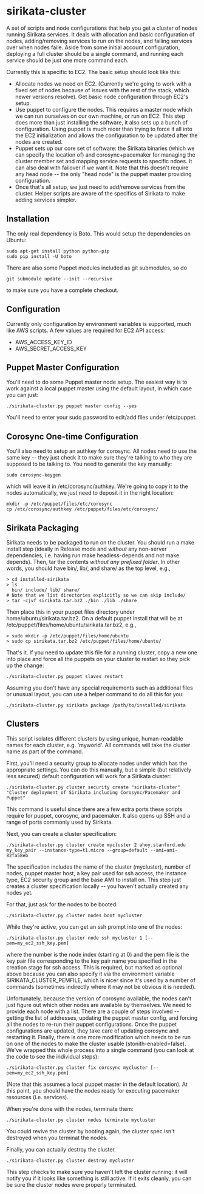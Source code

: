 sirikata-cluster
================

A set of scripts and node configurations that help you get a cluster
of nodes running Sirikata services. It deals with allocation and basic
configuration of nodes, adding/removing services to run on the nodes,
and failing services over when nodes faile. Aside from some initial
account configuration, deploying a full cluster should be a single
command, and running each service should be just one more command
each.

Currently this is specific to EC2. The basic setup should look like
this:

* Allocate nodes we need on EC2. (Currently we're going to work with a
  fixed set of nodes because of issues with the rest of the stack,
  which newer versions resolve). Get basic node configuration through
  EC2's setup.
* Use puppet to configure the nodes. This requires a master node which
  we can run ourselves on our own machine, or run on EC2. This step
  does more than just installing the software, it also sets up a bunch
  of configuration. Using puppet is much nicer than trying to force it
  all into the EC2 initialization and allows the configuration to be
  updated after the nodes are created.
* Puppet sets up our core set of software: the Sirikata binaries
  (which we can specify the location of) and corosync+pacemaker for
  managing the cluster member set and mapping service requests to
  specific ndoes. It can also deal with failover if we want it. Note
  that this doesn't require any head node -- the only "head node" is
  the puppet master providing configuration.
* Once that's all setup, we just need to add/remove services from the
  cluster. Helper scripts are aware of the specifics of Sirikata to
  make adding services simpler.


Installation
------------

The only real dependency is Boto. This would setup the dependencies on
Ubuntu:

    sudo apt-get install python python-pip
    sudo pip install -U boto

There are also some Puppet modules included as git submodules, so do

    git submodule update --init --recursive

to make sure you have a complete checkout.

Configuration
-------------

Currently only configuration by environment variables is supported,
much like AWS scripts. A few values are required for EC2 API access:

* AWS_ACCESS_KEY_ID
* AWS_SECRET_ACCESS_KEY


Puppet Master Configuration
---------------------------

You'll need to do some Puppet master node setup. The easiest way is to
work against a local puppet master using the default layout, in which
case you can just:

    ./sirikata-cluster.py puppet master config --yes

You'll need to enter your sudo password to edit/add files under
/etc/puppet.


Corosync One-time Configuration
-------------------------------

You'll also need to setup an authkey for corosync. All nodes need to
use the same key -- they just check it to make sure they're talking to
who they are supposed to be talking to. You need to generate the key
manually:

    sudo corosync-keygen

which will leave it in /etc/corosync/authkey. We're going to copy it
to the nodes automatically, we just need to deposit it in the right
location:

    mkdir -p /etc/puppet/files/etc/corosync
    cp /etc/corosync/authkey /etc/puppet/files/etc/corosync/


Sirikata Packaging
------------------

Sirikata needs to be packaged to run on the cluster. You should run a
make install step (ideally in Release mode and *without* any
non-server dependencies, i.e. having run make headless-depends and not
make depends). Then, tar the contents *without any prefixed
folder*. In other words, you should have bin/, lib/, and share/ as the
top level, e.g.,

    > cd installed-sirikata
    > ls
      bin/ include/ lib/ share/
    # Note that we list directories explicitly so we can skip include/
    > tar -cjvf sirikata.tar.bz2 ./bin ./lib ./share

Then place this in your puppet files directory under
home/ubuntu/sirikata.tar.bz2. On a default puppet install that will be
at /etc/puppet/files/home/ubuntu/sirikata.tar.bz2, e.g.,

    > sudo mkdir -p /etc/puppet/files/home/ubuntu
    > sudo cp sirikata.tar.bz2 /etc/puppet/files/home/ubuntu/

That's it. If you need to update this file for a running cluster, copy
a new one into place and force all the puppets on your cluster to
restart so they pick up the change:

    ./sirikata-cluster.py puppet slaves restart

Assuming you don't have any special requirements such as additional
files or unusual layout, you can use a helper command to do all this
for you:

    ./sirikata-cluster.py sirikata package /path/to/installed/sirikata


Clusters
--------

This script isolates different clusters by using unique,
human-readable names for each cluster, e.g. 'myworld'. All commands
will take the cluster name as part of the command.


First, you'll need a security group to allocate nodes under which has
the appropriate settings. You can do this manually, but a simple (but
relatively less secured) default configuration will work for a
Sirikata cluster:

    ./sirikata-cluster.py cluster security create "sirikata-cluster" "Cluster deployment of Sirikata including Corosync/Pacemaker and Puppet"

This command is useful since there are a few extra ports these scripts
require for puppet, corosync, and pacemaker. It also opens up SSH and
a range of ports commonly used by Sirikata.

Next, you can create a cluster specification:

    ./sirikata-cluster.py cluster create mycluster 2 ahoy.stanford.edu my_key_pair --instance-type=t1.micro --group=default --ami=ami-82fa58eb

The specification includes the name of the cluster (mycluster), number
of nodes, puppet master host, a key pair used for ssh access, the
instance type, EC2 security group and the base AMI to install on. This
step just creates a cluster specification locally -- you haven't
actually created any nodes yet.

For that, just ask for the nodes to be booted:

    ./sirikata-cluster.py cluster nodes boot mycluster

While they're active, you can get an ssh prompt into one of the nodes:

    ./sirikata-cluster.py cluster node ssh mycluster 1 [--pem=my_ec2_ssh_key.pem]

where the number is the node index (starting at 0) and the pem file is
the key pair file corresponding to the key pair name you specified in
the creation stage for ssh access. This is required, but marked as
optional above because you can also specify it via the environment
variable SIRIKATA_CLUSTER_PEMFILE, which is nicer since it's used by a
number of commands (sometimes indirectly where it may not be obvious
it is needed).


Unfortunately, because the version of corosync available, the nodes
can't just figure out which other nodes are available by
themselves. We need to provide each node with a list. There are a
couple of steps involved -- getting the list of addresses, updating
the puppet master config, and forcing all the nodes to re-run their
puppet configurations. Once the puppet configurations are updated,
they take care of updating corosync and restarting it. Finally, there
is one more modification which needs to be run on one of the nodes to
make the cluster usable (stonith-enabled=false). We've wrapped this
whole process into a single command (you can look at the code to see
the individual steps):

    ./sirikata-cluster.py cluster fix corosync mycluster [--pem=my_ec2_ssh_key.pem]

(Note that this assumes a local puppet master in the default location).
At this point, you should have the nodes ready for executing pacemaker
resources (i.e. services).

When you're done with the nodes, terminate them:

    ./sirikata-cluster.py cluster nodes terminate mycluster

You could revive the cluster by booting again, the cluster spec isn't
destroyed when you terminat the nodes.

Finally, you can actually destroy the cluster.

    ./sirikata-cluster.py cluster destroy mycluster

This step checks to make sure you haven't left the cluster running: it
will notify you if it looks like something is still active. If it
exits cleanly, you can be sure the cluster nodes were properly
terminated.
